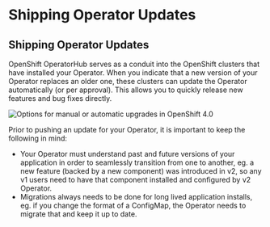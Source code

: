# Shipping Operator Updates

## **Shipping Operator Updates**

OpenShift OperatorHub serves as a conduit into the OpenShift clusters that have installed your Operator. When you indicate that a new version of your Operator replaces an older one, these clusters can update the Operator automatically \(or per approval\). This allows you to quickly release new features and bug fixes directly.

![Options for manual or automatic upgrades in OpenShift 4.0](https://lh3.googleusercontent.com/6PF49g88FYgBrKyVO3JDFu3fc2kh9-9de0o9AZZZMVCeSule9V78CcJHNVIQ0LE3y2FuwnqhCX9xJa1f3pO65JPLKnI8izNeF3bW6VtfpuWYr_qS8QN3nGc8jUt0CZZivPUuechB)

Prior to pushing an update for your Operator, it is important to keep the following in mind:

* Your Operator must understand past and future versions of your application in order to seamlessly transition from one to another, eg. a new feature \(backed by a new component\) was introduced in v2, so any v1 users need to have that component installed and configured by v2 Operator.
* Migrations always needs to be done for long lived application installs, eg. if you change the format of a ConfigMap, the Operator needs to migrate that and keep it up to date.

